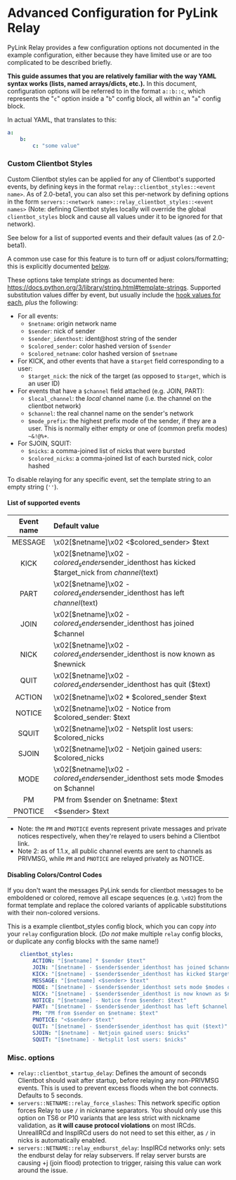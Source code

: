# Advanced Configuration for PyLink Relay

PyLink Relay provides a few configuration options not documented in the example configuration, either because they have limited use or are too complicated to be described briefly.

**This guide assumes that you are relatively familiar with the way YAML syntax works (lists, named arrays/dicts, etc.).** In this document, configuration options will be referred to in the format `a::b::c`, which represents the "`c`" option inside a "`b`" config block, all within an "`a`" config block.

In actual YAML, that translates to this:

```yaml
a:
    b:
        c: "some value"
```

### Custom Clientbot Styles

Custom Clientbot styles can be applied for any of Clientbot's supported events, by defining keys in the format `relay::clientbot_styles::<event name>`. As of 2.0-beta1, you can also set this per-network by defining options in the form `servers::<network name>::relay_clientbot_styles::<event names>` (Note: defining Clientbot styles locally will override the global `clientbot_styles` block and cause all values under it to be ignored for that network).

See below for a list of supported events and their default values (as of 2.0-beta1).

A common use case for this feature is to turn off or adjust colors/formatting; this is explicitly documented [below](#disabling-colorscontrol-codes).

These options take template strings as documented here: https://docs.python.org/3/library/string.html#template-strings. Supported substitution values differ by event, but usually include the [hook values for each](technical/hooks-reference.md#irc-command-hooks), *plus* the following:

- For all events:
    - `$netname`: origin network name
    - `$sender`: nick of sender
    - `$sender_identhost`: ident@host string of the sender
    - `$colored_sender`: color hashed version of `$sender`
    - `$colored_netname`: color hashed version of `$netname`
- For KICK, and other events that have a `$target` field corresponding to a user:
    - `$target_nick`: the nick of the target (as opposed to `$target`, which is an user ID)
- For events that have a `$channel` field attached (e.g. JOIN, PART):
    - `$local_channel`: the *local* channel name (i.e. the channel on the clientbot network)
    - `$channel`: the real channel name on the sender's network
    - `$mode_prefix`: the highest prefix mode of the sender, if they are a user. This is normally either empty or one of (common prefix modes) `~&!@%+`.
- For SJOIN, SQUIT:
    - `$nicks`: a comma-joined list of nicks that were bursted
    - `$colored_nicks`: a comma-joined list of each bursted nick, color hashed

To disable relaying for any specific event, set the template string to an empty string (`''`).

#### List of supported events

|Event name|Default value|
| :---: | :--- |
MESSAGE  | \x02[$netname]\x02 <$colored\_sender> $text
KICK     | \x02[$netname]\x02 - $colored_sender$sender\_identhost has kicked $target_nick from $channel ($text)
PART     | \x02[$netname]\x02 - $colored_sender$sender\_identhost has left $channel ($text)
JOIN     | \x02[$netname]\x02 - $colored_sender$sender\_identhost has joined $channel
NICK     | \x02[$netname]\x02 - $colored_sender$sender\_identhost is now known as $newnick
QUIT     | \x02[$netname]\x02 - $colored_sender$sender\_identhost has quit ($text)
ACTION   | \x02[$netname]\x02 * $colored\_sender $text
NOTICE   | \x02[$netname]\x02 - Notice from $colored\_sender: $text
SQUIT    | \x02[$netname]\x02 - Netsplit lost users: $colored\_nicks
SJOIN    | \x02[$netname]\x02 - Netjoin gained users: $colored\_nicks
MODE     | \x02[$netname]\x02 - $colored_sender$sender_identhost sets mode $modes on $channel
PM       | PM from $sender on $netname: $text
PNOTICE  | <$sender> $text

- Note: the `PM` and `PNOTICE` events represent private messages and private notices respectively, when they're relayed to users behind a Clientbot link.
- Note 2: as of 1.1.x, all public channel events are sent to channels as PRIVMSG, while `PM` and `PNOTICE` are relayed privately as NOTICE.

#### Disabling Colors/Control Codes

If you don't want the messages PyLink sends for clientbot messages to be emboldened or colored,
remove all escape sequences (e.g. `\x02`) from the format template and replace the colored variants
of applicable substitutions with their non-colored versions.

This is a example clientbot_styles config block, which you can copy *into* your `relay` configuration block.
(*Do not* make multiple `relay` config blocks, or duplicate any config blocks with the same name!)

```yaml
    clientbot_styles:
        ACTION: "[$netname] * $sender $text"
        JOIN: "[$netname] - $sender$sender_identhost has joined $channel"
        KICK: "[$netname] - $sender$sender_identhost has kicked $target_nick from $channel ($text)"
        MESSAGE: "[$netname] <$sender> $text"
        MODE: "[$netname] - $sender$sender_identhost sets mode $modes on $channel"
        NICK: "[$netname] - $sender$sender_identhost is now known as $newnick"
        NOTICE: "[$netname] - Notice from $sender: $text"
        PART: "[$netname] - $sender$sender_identhost has left $channel ($text)"
        PM: "PM from $sender on $netname: $text"
        PNOTICE: "<$sender> $text"
        QUIT: "[$netname] - $sender$sender_identhost has quit ($text)"
        SJOIN: "[$netname] - Netjoin gained users: $nicks"
        SQUIT: "[$netname] - Netsplit lost users: $nicks"
```

### Misc. options
- `relay::clientbot_startup_delay`: Defines the amount of seconds Clientbot should wait after startup, before relaying any non-PRIVMSG events. This is used to prevent excess floods when the bot connects. Defaults to 5 seconds.
- `servers::NETNAME::relay_force_slashes`: This network specific option forces Relay to use `/` in nickname separators. You should only use this option on TS6 or P10 variants that are less strict with nickname validation, as **it will cause protocol violations** on most IRCds. UnrealIRCd and InspIRCd users do not need to set this either, as `/` in nicks is automatically enabled.
- `servers::NETNAME::relay_endburst_delay`: InspIRCd networks only: sets the endburst delay for relay subservers. If relay server bursts are causing +j (join flood) protection to trigger, raising this value can work around the issue.

